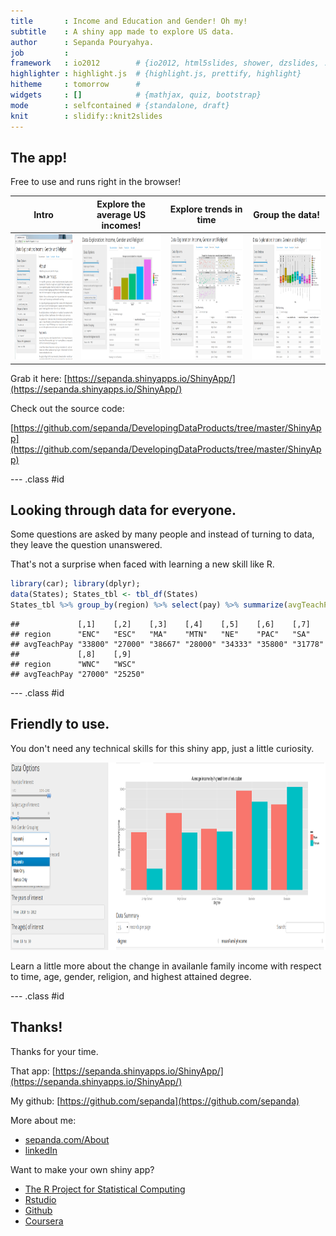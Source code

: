 ```yaml
---
title       : Income and Education and Gender! Oh my!
subtitle    : A shiny app made to explore US data.
author      : Sepanda Pouryahya.
job         : 
framework   : io2012        # {io2012, html5slides, shower, dzslides, ...}
highlighter : highlight.js  # {highlight.js, prettify, highlight}
hitheme     : tomorrow      # 
widgets     : []            # {mathjax, quiz, bootstrap}
mode        : selfcontained # {standalone, draft}
knit        : slidify::knit2slides
---
```

<style>
.title-slide { background-color: #186DB6;}
.title-slide hgroup > h1{ font-family: 'Helvetica', 'Helvetica', sanserif; }
.title-slide hgroup > h1 { color: #FABF29; } 
.title-slide hgroup > h2 { color: #dfdfdf }
.title-slide hgroup > p { color: #dfdfdf ;}
</style>

## The app!

Free to use and runs right in the browser!

Intro            |  Explore the average US incomes! | Explore trends in time | Group the data! 
:-------------------------:|:-------------------------:|:-------------------------:|:-------------------------:
<img height='200px' src='./assets/img/1_about.png' /> |  <img height='200px' src='./assets/img/2_barchart.png' /> | <img height='200px' src='./assets/img/3_scatterplot.png' /> | <img height='200px' src='./assets/img/4_boxplot.png' />



Grab it here: [https://sepanda.shinyapps.io/ShinyApp/](https://sepanda.shinyapps.io/ShinyApp/)


Check out the source code:   

[https://github.com/sepanda/DevelopingDataProducts/tree/master/ShinyApp](https://github.com/sepanda/DevelopingDataProducts/tree/master/ShinyApp)

--- .class #id 


## Looking through data for everyone.

Some questions are asked by many people and instead of turning to data, they leave the question unanswered. 

That's not a surprise when faced with learning a new skill like R.


```r
library(car); library(dplyr);
data(States); States_tbl <- tbl_df(States)
States_tbl %>% group_by(region) %>% select(pay) %>% summarize(avgTeachPay=mean(pay*1e3)) %>% t
```

```
##             [,1]    [,2]    [,3]    [,4]    [,5]    [,6]    [,7]   
## region      "ENC"   "ESC"   "MA"    "MTN"   "NE"    "PAC"   "SA"   
## avgTeachPay "33800" "27000" "38667" "28000" "34333" "35800" "31778"
##             [,8]    [,9]   
## region      "WNC"   "WSC"  
## avgTeachPay "27000" "25250"
```


--- .class #id 

## Friendly to use.

You don't need any technical skills for this shiny app, just a little curiosity.

<img height='300px' src='./assets/img/5_GenderAverage.png' /> 


Learn a little more about the change in availanle family income with respect to time, age, gender, religion, and highest attained degree.


--- .class #id 

## Thanks!

Thanks for your time.

That app:
[https://sepanda.shinyapps.io/ShinyApp/](https://sepanda.shinyapps.io/ShinyApp/)

My github:
[https://github.com/sepanda](https://github.com/sepanda)

More about me:
- [sepanda.com/About](http://sepanda.com/about/)
- [linkedIn](http://linkedin.com/in/sepandapouryahya/)


Want to make your own shiny app? 
* [The R Project for Statistical Computing](http://www.r-project.org/)
* [Rstudio](http://www.rstudio.com/)
* [Github](http://www.github.com/)
* [Coursera](http://www.coursera.org)

